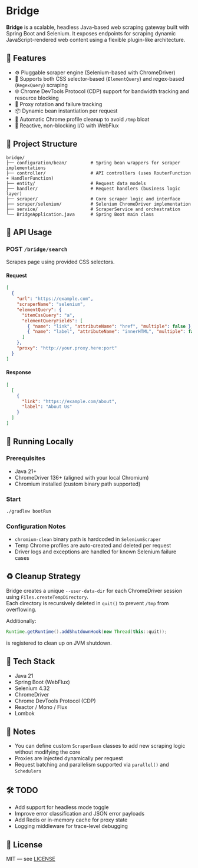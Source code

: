 # Bridge

**Bridge** is a scalable, headless Java-based web scraping gateway built with Spring Boot and Selenium. It exposes endpoints for scraping dynamic JavaScript-rendered web content using a flexible plugin-like architecture.

## 🚀 Features

- ⚙️ Pluggable scraper engine (Selenium-based with ChromeDriver)
- 🧩 Supports both CSS selector-based (`ElementQuery`) and regex-based (`RegexQuery`) scraping
- 🌐 Chrome DevTools Protocol (CDP) support for bandwidth tracking and resource blocking
- 🔐 Proxy rotation and failure tracking
- 📦 Dynamic bean instantiation per request
- 🧼 Automatic Chrome profile cleanup to avoid `/tmp` bloat
- 🔄 Reactive, non-blocking I/O with WebFlux

## 📁 Project Structure

```
bridge/
├── configuration/bean/         # Spring bean wrappers for scraper implementations
├── controller/                 # API controllers (uses RouterFunction + HandlerFunction)
├── entity/                     # Request data models
├── handler/                    # Request handlers (business logic layer)
├── scraper/                    # Core scraper logic and interface
├── scraper/selenium/           # Selenium ChromeDriver implementation
├── service/                    # ScraperService and orchestration
└── BridgeApplication.java      # Spring Boot main class
```

## 🔧 API Usage

### POST `/bridge/search`

Scrapes page using provided CSS selectors.

#### Request
```json
[
  {
    "url": "https://example.com",
    "scraperName": "selenium",
    "elementQuery": {
      "itemCssQuery": "a",
      "elementQueryFields": [
        { "name": "link", "attributeName": "href", "multiple": false },
        { "name": "label", "attributeName": "innerHTML", "multiple": false }
      ]
    },
    "proxy": "http://your.proxy.here:port"
  }
]
```

#### Response
```json
[
  [
    {
      "link": "https://example.com/about",
      "label": "About Us"
    }
  ]
]
```

## 🧪 Running Locally

### Prerequisites

- Java 21+
- ChromeDriver 136+ (aligned with your local Chromium)
- Chromium installed (custom binary path supported)

### Start

```bash
./gradlew bootRun
```

### Configuration Notes

- `chromium-clean` binary path is hardcoded in `SeleniumScraper`
- Temp Chrome profiles are auto-created and deleted per request
- Driver logs and exceptions are handled for known Selenium failure cases

## ♻️ Cleanup Strategy

Bridge creates a unique `--user-data-dir` for each ChromeDriver session using `Files.createTempDirectory`.  
Each directory is recursively deleted in `quit()` to prevent `/tmp` from overflowing.

Additionally:

```java
Runtime.getRuntime().addShutdownHook(new Thread(this::quit));
```

is registered to clean up on JVM shutdown.

## 🧰 Tech Stack

- Java 21
- Spring Boot (WebFlux)
- Selenium 4.32
- ChromeDriver
- Chrome DevTools Protocol (CDP)
- Reactor / Mono / Flux
- Lombok

## 📌 Notes

- You can define custom `ScraperBean` classes to add new scraping logic without modifying the core
- Proxies are injected dynamically per request
- Request batching and parallelism supported via `parallel()` and `Schedulers`

## 🛠️ TODO

- Add support for headless mode toggle
- Improve error classification and JSON error payloads
- Add Redis or in-memory cache for proxy state
- Logging middleware for trace-level debugging

## 📄 License

MIT — see [LICENSE](LICENSE)
